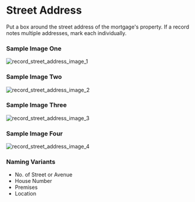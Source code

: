 # Street Address
<p>Put a box around the street address of the mortgage's property. If a record notes multiple addresses, mark each individually.</p>
<div id="accordion-help-modal">
  <h3>Sample Image One</h3>
  <div class="modal-field-guide" >
    <img src="/images/m_address_1.png" alt="record_street_address_image_1">
  </div>
  <h3>Sample Image Two</h3>
  <div class="modal-field-guide" >
    <img src="/images/m_address_2.png" alt="record_street_address_image_2">
  </div>
  <h3>Sample Image Three</h3>
  <div class="modal-field-guide" >
    <img src="/images/m_address_3.png" alt="record_street_address_image_3">
  </div>
  <h3>Sample Image Four</h3>
  <div class="modal-field-guide" >
    <img src="/images/m_address_4.png" alt="record_street_address_image_4">
  </div>
  <h3>Naming Variants</h3>
  <div>
    <ul>
      <li>No. of Street or Avenue</li>
      <li>House Number</li>
      <li>Premises</li>
      <li>Location</li>
    </ul>
  </div>
</div>
